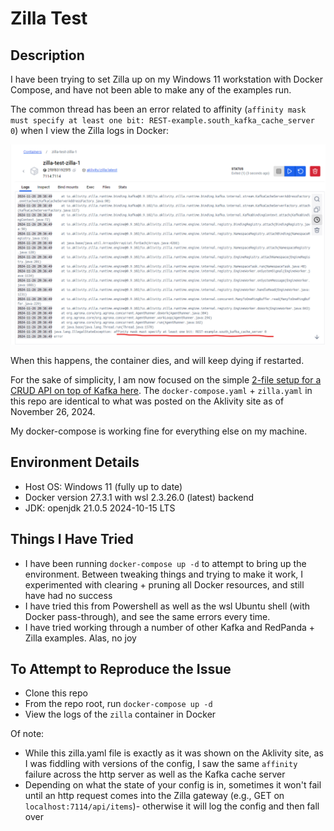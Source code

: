# Zilla Test

## Description
I have been trying to set Zilla up on my Windows 11 workstation with Docker Compose, and have not been able to make any of the examples run.

The common thread has been an error related to affinity (`affinity mask must specify at least one bit: REST-example.south_kafka_cache_server 0`) when I view the Zilla logs in Docker:

![Error Message](https://raw.githubusercontent.com/clonardo/zilla-test/main/images/error_text.png)

When this happens, the container dies, and will keep dying if restarted.

For the sake of simplicity, I am now focused on the simple [2-file setup for a CRUD API on top of Kafka here](https://docs.aklivity.io/zilla/latest/tutorials/rest/rest-intro.html#setup). The `docker-compose.yaml` + `zilla.yaml` in this repo are identical to what was posted on the Aklivity site as of November 26, 2024.

My docker-compose is working fine for everything else on my machine.

## Environment Details
- Host OS: Windows 11 (fully up to date)
- Docker version 27.3.1 with wsl 2.3.26.0 (latest) backend
- JDK: openjdk 21.0.5 2024-10-15 LTS

## Things I Have Tried
- I have been running `docker-compose up -d` to attempt to bring up the environment. Between tweaking things and trying to make it work, I experimented with clearing + pruning all Docker resources, and still have had no success
- I have tried this from Powershell as well as the wsl Ubuntu shell (with Docker pass-through), and see the same errors every time.
- I have tried working through a number of other Kafka and RedPanda + Zilla examples. Alas, no joy

## To Attempt to Reproduce the Issue
- Clone this repo
- From the repo root, run `docker-compose up -d`
- View the logs of the `zilla` container in Docker

Of note:
- While this zilla.yaml file is exactly as it was shown on the Aklivity site, as I was fiddling with versions of the config, I saw the same `affinity` failure across the http server as well as the Kafka cache server
- Depending on what the state of your config is in, sometimes it won't fail until an http request comes into the Zilla gateway (e.g., GET on `localhost:7114/api/items`)- otherwise it will log the config and then fall over 